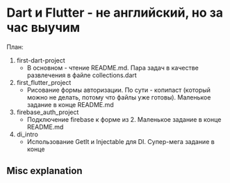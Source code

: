 # Dart и Flutter - не английский, но за час выучим

План:

1. first-dart-project
    - В основном - чтение README.md. Пара задач в качестве развлечения в файле collections.dart
2. first_flutter_project
    - Рисование формы авторизации. По сути - копипаст (который можно не делать, потому что файлы уже готовы). Маленькое задание в конце README.md
3. firebase_auth_project
    - Подключение firebase к форме из 2. Маленькое задание в конце README.md
4. di_intro
    - Использование GetIt и Injectable для DI. Супер-мега задание в конце

## Misc explanation 

